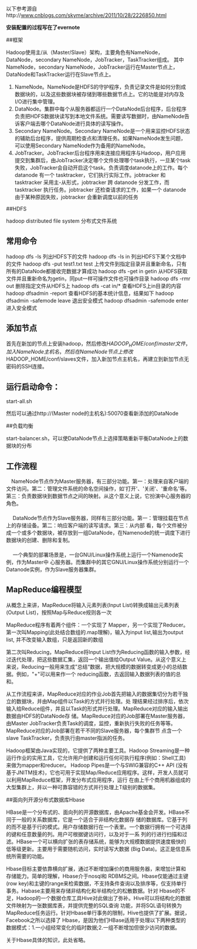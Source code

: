 以下参考源自http://www.cnblogs.com/skyme/archive/2011/10/28/2226850.html

**安装配置的过程写在了evernote**

##框架

Hadoop使用主/从（Master/Slave）架构，主要角色有NameNode，DataNode，secondary NameNode，JobTracker，TaskTracker组成。
其中NameNode，secondary NameNode，JobTracker运行在Master节点上，DataNode和TaskTracker运行在Slave节点上。  

1. NameNode。NameNode是HDFS的守护程序，负责记录文件是如何分割成数据块的，以及这些数据块被存储到哪些数据节点上。它的功能是对内存及I/O进行集中管理。
2. DataNode。集群中每个从服务器都运行一个DataNode后台程序，后台程序负责把HDFS数据块读写到本地文件系统。需要读写数据时，由NameNode告诉客户端去哪个DataNode进行具体的读写操作。
3. Secondary NameNode。Secondary NameNode是一个用来监控HDFS状态的辅助后台程序，提供周期检查点和清理任务。如果NameNode发生问题，可以使用Secondary NameNode作为备用的NameNode。
4. JobTracker。JobTracker后台程序用来连接应用程序与Hadoop，用户应用提交到集群后，由JobTracker决定哪个文件处理哪个task执行，一旦某个task失败，JobTracker会自动开启这个task。负责调度datanode上的工作。每个 datanode 有一个 tasktracker，它们执行实际工作。jobtracker 和 tasktracker 采用主-从形式，jobtracker 跨 datanode 分发工作，而 tasktracker 执行任务。jobtracker 还检查请求的工作，如果一个 datanode 由于某种原因失败，jobtracker 会重新调度以前的任务


##HDFS

  hadoop distributed file system   分布式文件系统
  

## 常用命令

hadoop dfs -ls 列出HDFS下的文件
hadoop dfs -ls in 列出HDFS下某个文档中的文件
hadoop dfs -put test1.txt test 上传文件到指定目录并且重新命名，只有所有的DataNode都接收完数据才算成功
hadoop dfs -get in getin 从HDFS获取文件并且重新命名为getin，同put一样可操作文件也可操作目录
hadoop dfs -rmr out 删除指定文件从HDFS上
hadoop dfs -cat in/* 查看HDFS上in目录的内容
hadoop dfsadmin -report 查看HDFS的基本统计信息，结果如下
hadoop dfsadmin -safemode leave 退出安全模式
hadoop dfsadmin -safemode enter 进入安全模式


## 添加节点

  首先在新加的节点上安装hadoop，然后修改$HADOOP_HOME/conf/master文件，加入NameNode主机名，然后在NameNode节点上修改$HADOOP_HOME/conf/slaves文件，加入新加节点主机名，再建立到新加节点无密码的SSH连接。

## 运行启动命令：

start-all.sh

然后可以通过http://(Master node的主机名):50070查看新添加的DataNode


##负载均衡

start-balancer.sh，可以使DataNode节点上选择策略重新平衡DataNode上的数据块的分布


## 工作流程

　NameNode节点作为Master服务器，有三部分功能。第一：处理来自客户端的文件访问。第二：管理文件系统的命名空间操作，如'打开'、'关闭'、'重命名'等。第三：负责数据块到数据节点之间的映射。从这个意义上说，它扮演中心服务器的角色。   
　     
　 DataNode节点作为Slave服务器，同样有三部分功能。第一：管理挂载在节点上的存储设备。第二：响应客户端的读写请求。第三：从内部 看，每个文件被分成一个或多个数据块，被存放到一组DataNode，在Namenode的统一调度下进行数据块的创建、删除和复制。     
　     
　 一个典型的部署场景是，一台GNU/Linux操作系统上运行一个Namenode实例，作为Master中 心服务器。而集群中的其它GNU/Linux操作系统分别运行一个Datanode实例，作为Slave服务器集群。
　 
## MapReduce编程模型

从概念上来讲，MapReduce将输入元素列表(Input List)转换成输出元素列表(Output List)，按照Map与Reduce规则各一次

MapReduce程序有着两个组件：一个实现了 Mapper，另一个实现了Reducer。    
第一次叫Mapping(此处结合数组的.map理解)，输入为input list,输出为output list, 并不改变输入数组，只是返回新的数组

第二次叫Reducing，MapReduce将Input List作为Reducing函数的输入参数，经过迭代处理，把这些数据汇集，返回一个输出值给Output Value。从这个意义上来说，Reducing一般用来生成”总结“数据，把大规模的数据转变成更小的总结数据。例如，"+"可以用来作一个 reducing函数，去返回输入数据列表的值的总和。

从工作流程来讲，MapReduce对应的作业Job首先把输入的数据集切分为若干独立的数据块，并由Map组件以Task的方式并行处理。处 理结果经过排序后，依次输入给Reduce组件，并且以Task的形式并行处理。MapReduce对应的输入输出数据由HDFS的DataNode存 储。MapReduce对应的Job部署在Master服务器，由Master JobTracker负责Task的调度，监控，重新执行失败的任务等等。MapReduce对应的Job部署在若干不同的Slave服务器，每个集群节 点含一个slave TaskTracker，负责执行由master指派的任务。    

Hadoop框架由Java实现的，它提供了两种主要工具。Hadoop Streaming是一种运行作业的实用工具，它允许用户创建和运行任何可执行程序(例如：Shell工具)来做为mapper和reducer。 Hadoop Pipes是一个与SWIG兼容的C++ API (没有基于JNITM技术)，它也可用于实现Map/Reduce应用程序。这样，开发人员就可以利用MapReduce框架，开发分布式应用程序，运行 在由上千个商用机器组成的大型集群上，并以一种可靠容错的方式并行处理上T级别的数据集。


##面向列开源分布式数据库Hbase

HBase是一个分布式的、面向列的开源数据库，由Apache基金会开发。HBase不同于一般的关系数据库，它是一个适合于非结构化数据存 储的数据库。它基于列的而不是基于行的模式。用户存储数据行在一个表里。一个数据行拥有一个可选择的键和任意数量的列。用户可根据键访问行，以及对于一系 列的行进行扫描和过滤。HBase一个可以横向扩张的表存储系统，能够为大规模数据提供速度极快的低等级更新。主要用于需要随机访问，实时读写大数据 (Big Data)。这正是信息系统所需要的功能。    


Hbase目标主要依靠横向扩展，通过不断增加廉价的商用服务器，来增加计算和存储能力。简单的理解，Hbase介于nosql和 RDBMS之间。Hbase仅能通过主键(row key)和主键的range来检索数据，不支持条件查询以及排序等，仅支持单行事务。Habase主要用来存储非结构化和半结构化的松散数据。针对 Hbase的不足，Hadoop的一个数据仓库工具Hive对此做出了弥补。Hive可以将结构化的数据文件映射为一张数据库表，并提供完整的SQL查询 功能，并将SQL语句转换为MapReduce任务运行。针对Hbase单行事务的限制，Hive也提供了扩展。据说，Facebook之所以选择了 Hbase，是因为他们HBase适用于处理以下两种类型的数据模式：1.一小组经常变化的临时数据;2.一组不断增加但很少访问的数据。

关于Hbase具体的知识，此处省略。